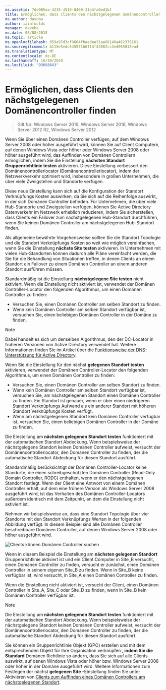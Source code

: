 ```yaml
---
ms.assetid: 7dd905ea-4235-4519-8400-31b4fa0ed1bf
title: Ermöglichen, dass Clients den nächstgelegenen Domänencontroller finden
ms.author: daveba
author: iainfoulds
manager: daveba
ms.date: 08/08/2018
ms.topic: article
ms.openlocfilehash: 959a95d3cf8664fbaedaa31aa88146a462378161
ms.sourcegitcommit: b115e5edc545571b6ff4f42082cc3ed965815ea4
ms.translationtype: MT
ms.contentlocale: de-DE
ms.lasthandoff: 10/30/2020
ms.locfileid: "93068643"
---
```

# <a name="enabling-clients-to-locate-the-next-closest-domain-controller"></a>Ermöglichen, dass Clients den nächstgelegenen Domänencontroller finden

> Gilt für: Windows Server 2019, Windows Server 2016, Windows Server 2012 R2, Windows Server 2012

Wenn Sie über einen Domänen Controller verfügen, auf dem Windows Server 2008 oder höher ausgeführt wird, können Sie auf Client Computern, auf denen Windows Vista oder höher oder Windows Server 2008 oder höher ausgeführt wird, das Auffinden von Domänen Controllern ermöglichen, indem Sie die Einstellung **nächsten Standort Gruppenrichtlinie testen** aktivieren. Diese Einstellung verbessert den Domänencontrollerlocator (Domänencontrollerlocator), indem der Netzwerkverkehr optimiert wird, insbesondere in großen Unternehmen, die über viele Zweigstellen und Standorte verfügen.

Diese neue Einstellung kann sich auf die Konfiguration der Standort Verknüpfungs Kosten auswirken, da Sie sich auf die Reihenfolge auswirkt, in der sich Domänen Controller befinden. Für Unternehmen, die über viele Hub-Standorte und Zweigstellen verfügen, können Sie Active Directory Datenverkehr im Netzwerk erheblich reduzieren, indem Sie sicherstellen, dass Clients ein Failover zum nächstgelegenen Hub-Standort durchführen, wenn Sie keinen Domänen Controller am nächstgelegenen Hub-Standort finden.

Als allgemeine bewährte Vorgehensweise sollten Sie die Standort Topologie und die Standort Verknüpfungs Kosten so weit wie möglich vereinfachen, wenn Sie die Einstellung **nächste Site testen** aktivieren. In Unternehmen mit vielen Hub-Standorten können dadurch alle Pläne vereinfacht werden, die Sie für die Behandlung von Situationen treffen, in denen Clients an einem Standort ein Failover zu einem Domänen Controller an einem anderen Standort ausführen müssen.

Standardmäßig ist die Einstellung **nächstgelegene Site testen** nicht aktiviert. Wenn die Einstellung nicht aktiviert ist, verwendet der Domänen Controller-Locator den folgenden Algorithmus, um einen Domänen Controller zu finden:

- Versuchen Sie, einen Domänen Controller am selben Standort zu finden.
- Wenn kein Domänen Controller am selben Standort verfügbar ist, versuchen Sie, einen beliebigen Domänen Controller in der Domäne zu finden.

> [!NOTE]
> Dabei handelt es sich um denselben Algorithmus, den der DC-Locator in früheren Versionen von Active Directory verwendet hat. Weitere Informationen finden Sie im Artikel über die [Funktionsweise der DNS-Unterstützung für Active Directory](/previous-versions/windows/it-pro/windows-server-2003/cc759550(v=ws.10)).

Wenn Sie die Einstellung für den nächst **gelegenen Standort testen** aktivieren, verwendet der Domänen Controller-Locator den folgenden Algorithmus, um einen Domänen Controller zu finden:

- Versuchen Sie, einen Domänen Controller am selben Standort zu finden.
- Wenn kein Domänen Controller am selben Standort verfügbar ist, versuchen Sie, am nächstgelegenen Standort einen Domänen Controller zu finden. Ein Standort ist genauer, wenn er über einen niedrigeren Standort Verknüpfungs Aufwand als ein anderer Standort mit höheren Standort Verknüpfungs Kosten verfügt.
- Wenn am nächstgelegenen Standort kein Domänen Controller verfügbar ist, versuchen Sie, einen beliebigen Domänen Controller in der Domäne zu finden.

Die Einstellung am **nächsten gelegenen Standort testen** funktioniert mit der automatischen Standort Abdeckung. Wenn beispielsweise der nächstgelegene Standort keinen Domänen Controller aufweist, versucht der Domänencontrollerlocator, den Domänen Controller zu finden, der die automatische Standort Abdeckung für diesen Standort ausführt.

Standardmäßig berücksichtigt der Domänen Controller-Locator keine Standorte, die einen schreibgeschützten Domänen Controller (Read-Only Domain Controller, RODC) enthalten, wenn er den nächstgelegenen Standort festlegt. Wenn der Client eine Antwort von einem Domänen Controller erhält, auf dem eine frühere Version als Windows Server 2008 ausgeführt wird, ist das Verhalten des Domänen Controller-Locators außerdem identisch mit dem Zeitpunkt, an dem die Einstellung nicht aktiviert ist.

Nehmen wir beispielsweise an, dass eine Standort Topologie über vier Standorte mit den Standort Verknüpfungs Werten in der folgenden Abbildung verfügt. In diesem Beispiel sind alle Domänen Controller beschreibbare Domänen Controller, auf denen Windows Server 2008 oder höher ausgeführt wird.

![Clients können Domänen Controller suchen](media/Enabling-Clients-to-Locate-the-Next-Closest-Domain-Controller/beff4087-fb2a-463b-96ac-d440a9e29b75.gif)

Wenn in diesem Beispiel die Einstellung am **nächsten gelegenen Standort** Gruppenrichtlinie aktiviert ist und ein Client Computer in Site_B versucht, einen Domänen Controller zu finden, versucht er zunächst, einen Domänen Controller in seinem eigenen Site_B zu finden. Wenn in Site_B keine verfügbar ist, wird versucht, in Site_A einen Domänen Controller zu finden.

Wenn die Einstellung nicht aktiviert ist, versucht der Client, einen Domänen Controller in Site_A, Site_C oder Site_D zu finden, wenn in Site_B kein Domänen Controller verfügbar ist.

> [!NOTE]
> Die Einstellung am **nächsten gelegenen Standort testen** funktioniert mit der automatischen Standort Abdeckung. Wenn beispielsweise der nächstgelegene Standort keinen Domänen Controller aufweist, versucht der Domänencontrollerlocator, den Domänen Controller zu finden, der die automatische Standort Abdeckung für diesen Standort ausführt.

Sie können ein Gruppenrichtlinie Objekt (GPO) erstellen und mit dem entsprechenden Objekt für Ihre Organisation verknüpfen **, indem Sie die Standard** Domänen Richtlinie so ändern, dass Sie sich auf alle Clients auswirkt, auf denen Windows Vista oder höher bzw. Windows Server 2008 oder höher in der Domäne ausgeführt wird. Weitere Informationen zum Festlegen der nächst **gelegenen Site** -Einstellung finden Sie unter Aktivieren von [Clients zum Auffinden eines Domänen Controllers am nächstgelegenen Standort](/previous-versions/windows/it-pro/windows-server-2008-r2-and-2008/cc772592(v=ws.10)).

